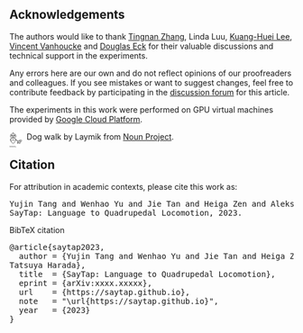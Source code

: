 ## Acknowledgements

The authors would like to thank [Tingnan Zhang](https://scholar.google.com/citations?user=RM2vMNcAAAAJ&hl=en), Linda Luu, [Kuang-Huei Lee](https://twitter.com/kuanghueilee), [Vincent Vanhoucke](https://vincent.vanhoucke.com/) and [Douglas Eck](https://twitter.com/douglas_eck) for their valuable discussions and technical support in the experiments.

Any errors here are our own and do not reflect opinions of our proofreaders and colleagues. If you see mistakes or want to suggest changes, feel free to contribute feedback by participating in the [discussion forum](https://github.com/saytap/saytap.github.io/issues) for this article.

The experiments in this work were performed on GPU virtual machines provided by [Google Cloud Platform](https://cloud.google.com/).

<div style="text-align: left;">
<img src="assets/icons/robot_dog.svg" alt="Dog walk icon by artist Laymik on Noun Project." style="display: block; margin: auto; width: 4.5%;" align="left"/>&nbsp;&nbsp;Dog walk by Laymik from <a href="https://thenounproject.com/browse/icons/term/dog-walk/" target="_blank" title="dog walk Icons">Noun Project</a>.
</div>

<h2 id="citation">Citation</h2>

<!--
<div style="text-align: left;">
<img src="assets/png/gecco_logo.png" alt="GECCO 2020" style="display: block; margin: auto; width: 4.5%;" align="left"/>&nbsp;&nbsp;This work has been presented at <a href="https://gecco-2020.sigevo.org/index.html/HomePage" target="_blank">GECCO 2020</a> as a full paper.
</div>
-->

For attribution in academic contexts, please cite this work as:

<pre class="citation short">Yujin Tang and Wenhao Yu and Jie Tan and Heiga Zen and Aleksandra Faust and Tatsuya Harada,</br>SayTap: Language to Quadrupedal Locomotion, 2023.</pre>

BibTeX citation

<pre class="citation long">@article{saytap2023,
  author = {Yujin Tang and Wenhao Yu and Jie Tan and Heiga Zen and Aleksandra Faust and</br>Tatsuya Harada},
  title  = {SayTap: Language to Quadrupedal Locomotion},
  eprint = {arXiv:xxxx.xxxxx},
  url    = {https://saytap.github.io},
  note   = "\url{https://saytap.github.io}",
  year   = {2023}
}</pre>

<!--
<pre class="citation long">@inproceedings{attentionagent2020,
  author    = {Yujin Tang and Duong Nguyen and David Ha},
  title     = {Neuroevolution of Self-Interpretable Agents},
  booktitle = {Proceedings of the Genetic and Evolutionary Computation Conference},
  url       = {https://attentionagent.github.io},
  note      = "\url{https://attentionagent.github.io}",
  year      = {2020}
}</pre>
-->


<!--
## Open Source Code

Please see our [repo](https://github.com/google/brain-tokyo-workshop) for details on reproducing the experiments in this work.


## Reuse

Diagrams and text are licensed under Creative Commons Attribution [CC-BY 4.0](https://creativecommons.org/licenses/by/4.0/) with the [source available on GitHub](https://github.com/attentionagent/attentionagent.github.io), unless noted otherwise. The figures that have been reused from other sources don’t fall under this license and can be recognized by the citations in their caption.

-->
